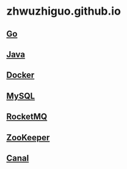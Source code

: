 # zhwuzhiguo.github.io

## [Go](./Go/index.md)

## [Java](./Java/index.md)

## [Docker](./Docker/index.md)

## [MySQL](./MySQL/index.md)

## [RocketMQ](./RocketMQ/index.md)

## [ZooKeeper](./ZooKeeper/index.md)

## [Canal](./Canal/index.md)